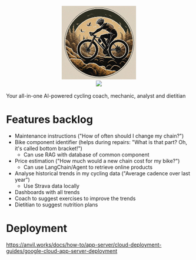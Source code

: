 <p align="center">
<img src="theme/assets/image.png" height="200">
<br>
<img src="https://img.shields.io/badge/Python-FFD43B?style=for-the-badge&logo=python&logoColor=blue">
</p>

Your all-in-one AI-powered cycling coach, mechanic, analyst and dietitian
# Features backlog
- Maintenance instructions ("How of often should I change my chain?")
- Bike component identifier (helps during repairs: "What is that part? Oh, it's called bottom bracket!")
  - Can use RAG with database of common component
- Price estimation ("How much would a new chain cost for my bike?")
  - Can use LangChain/Agent to retrieve online products
- Analyse historical trends in my cycling data ("Average cadence over last year")
  - Use Strava data locally
- Dashboards with all trends
- Coach to suggest exercises to improve the trends
- Dietitian to suggest nutrition plans


# Deployment
https://anvil.works/docs/how-to/app-server/cloud-deployment-guides/google-cloud-app-server-deployment